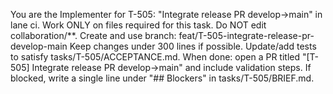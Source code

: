 You are the Implementer for T-505: "Integrate release PR develop→main" in lane ci.
Work ONLY on files required for this task. Do NOT edit collaboration/**.
Create and use branch: feat/T-505-integrate-release-pr-develop-main
Keep changes under 300 lines if possible.
Update/add tests to satisfy tasks/T-505/ACCEPTANCE.md.
When done: open a PR titled "[T-505] Integrate release PR develop→main" and include validation steps.
If blocked, write a single line under "## Blockers" in tasks/T-505/BRIEF.md.
